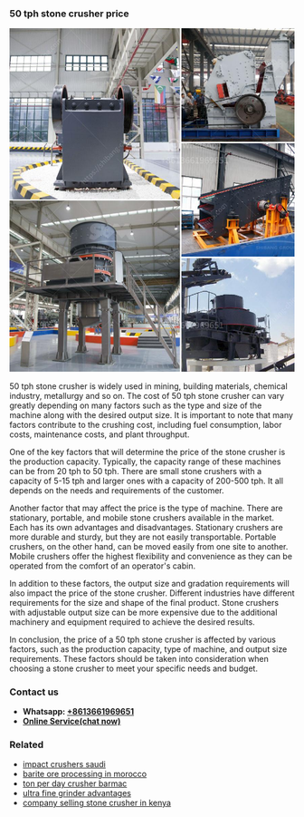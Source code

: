 <h3>50 tph stone crusher price</h3><img src='1708589133.jpg' alt=''><p>50 tph stone crusher is widely used in mining, building materials, chemical industry, metallurgy and so on. The cost of 50 tph stone crusher can vary greatly depending on many factors such as the type and size of the machine along with the desired output size. It is important to note that many factors contribute to the crushing cost, including fuel consumption, labor costs, maintenance costs, and plant throughput.</p><p>One of the key factors that will determine the price of the stone crusher is the production capacity. Typically, the capacity range of these machines can be from 20 tph to 50 tph. There are small stone crushers with a capacity of 5-15 tph and larger ones with a capacity of 200-500 tph. It all depends on the needs and requirements of the customer.</p><p>Another factor that may affect the price is the type of machine. There are stationary, portable, and mobile stone crushers available in the market. Each has its own advantages and disadvantages. Stationary crushers are more durable and sturdy, but they are not easily transportable. Portable crushers, on the other hand, can be moved easily from one site to another. Mobile crushers offer the highest flexibility and convenience as they can be operated from the comfort of an operator's cabin.</p><p>In addition to these factors, the output size and gradation requirements will also impact the price of the stone crusher. Different industries have different requirements for the size and shape of the final product. Stone crushers with adjustable output size can be more expensive due to the additional machinery and equipment required to achieve the desired results.</p><p>In conclusion, the price of a 50 tph stone crusher is affected by various factors, such as the production capacity, type of machine, and output size requirements. These factors should be taken into consideration when choosing a stone crusher to meet your specific needs and budget.</p><h3>Contact us</h3><ul><li><strong>Whatsapp:&nbsp;<a href="https://wa.me/8613661969651">+8613661969651</a></strong></li><li><a href="https://swt.shibang-china.com/?git&amp;zhl&amp;50 tph stone crusher price"><strong>Online Service(chat now)</strong></a></li></ul><h3>Related</h3><ul><li><a href='impact crushers saudi.md'>impact crushers saudi</a></li><li><a href='barite ore processing in morocco.md'>barite ore processing in morocco</a></li><li><a href='ton per day crusher barmac.md'>ton per day crusher barmac</a></li><li><a href='ultra fine grinder advantages.md'>ultra fine grinder advantages</a></li><li><a href='company selling stone crusher in kenya.md'>company selling stone crusher in kenya</a></li></ul>